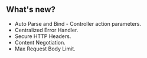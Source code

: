 ## What's new?

  * Auto Parse and Bind - Controller action parameters.
  * Centralized Error Handler.
  * Secure HTTP Headers.
  * Content Negotiation.
  * Max Request Body Limit.
